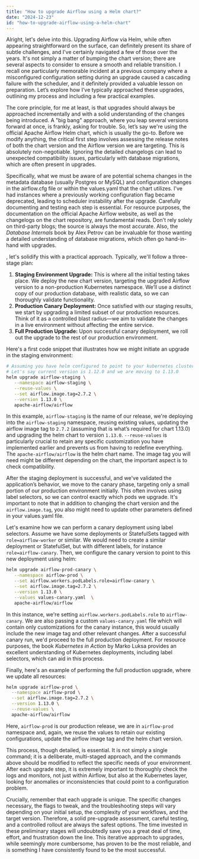 ```yaml
---
title: "How to upgrade Airflow using a Helm chart?"
date: "2024-12-23"
id: "how-to-upgrade-airflow-using-a-helm-chart"
---
```


Alright, let's delve into this. Upgrading Airflow via Helm, while often appearing straightforward on the surface, can definitely present its share of subtle challenges, and I've certainly navigated a few of those over the years. It's not simply a matter of bumping the chart version; there are several aspects to consider to ensure a smooth and reliable transition. I recall one particularly memorable incident at a previous company where a misconfigured configuration setting during an upgrade caused a cascading failure with the scheduler, and it definitely provided a valuable lesson on preparation. Let’s explore how I’ve typically approached these upgrades, outlining my process and including a few practical examples.

The core principle, for me at least, is that upgrades should always be approached incrementally and with a solid understanding of the changes being introduced. A "big bang" approach, where you leap several versions forward at once, is frankly, asking for trouble. So, let’s say we're using the official Apache Airflow Helm chart, which is usually the go-to. Before we modify anything, the critical first step involves assessing the release notes of both the chart version and the Airflow version we are targeting. This is absolutely non-negotiable. Ignoring the detailed changelogs can lead to unexpected compatibility issues, particularly with database migrations, which are often present in upgrades.

Specifically, what we must be aware of are potential schema changes in the metadata database (usually Postgres or MySQL) and configuration changes in the airflow.cfg file or within the values.yaml that the chart utilizes. I've had instances where a previously working configuration flag became deprecated, leading to scheduler instability after the upgrade. Carefully documenting and testing each step is essential. For resource purposes, the documentation on the official Apache Airflow website, as well as the changelogs on the chart repository, are fundamental reads. Don't rely solely on third-party blogs; the source is always the most accurate. Also, the *Database Internals* book by Alex Petrov can be invaluable for those wanting a detailed understanding of database migrations, which often go hand-in-hand with upgrades.

, let's solidify this with a practical approach. Typically, we'll follow a three-stage plan:

1.  **Staging Environment Upgrade:** This is where all the initial testing takes place. We deploy the new chart version, targeting the upgraded Airflow version to a non-production Kubernetes namespace. We’ll use a distinct copy of our production database, with realistic data, so we can thoroughly validate functionality.
2.  **Production Canary Deployment:** Once satisfied with our staging results, we start by upgrading a limited subset of our production resources. Think of it as a controlled blast radius—we aim to validate the changes in a live environment without affecting the entire service.
3.  **Full Production Upgrade:** Upon successful canary deployment, we roll out the upgrade to the rest of our production environment.

Here's a first code snippet that illustrates how we might initiate an upgrade in the staging environment:

```bash
# Assuming you have helm configured to point to your kubernetes cluster
# Let's say current version is 1.12.0 and we are moving to 1.13.0
helm upgrade airflow-staging \
   --namespace airflow-staging \
   --reuse-values \
   --set airflow.image.tag=2.7.2 \
   --version 1.13.0 \
   apache-airflow/airflow
```

In this example, `airflow-staging` is the name of our release, we're deploying into the `airflow-staging` namespace, reusing existing values, updating the airflow image tag to `2.7.2` (assuming that is what’s required for chart 1.13.0) and upgrading the helm chart to version `1.13.0`. `--reuse-values` is particularly crucial to retain any specific customization you have implemented earlier and prevents us from having to redefine everything. The `apache-airflow/airflow` is the helm chart name. The image tag you will need might be different depending on the chart, the important aspect is to check compatibility.

After the staging deployment is successful, and we've validated the application’s behavior, we move to the canary phase, targeting only a small portion of our production environment initially. This often involves using label selectors, so we can control exactly which pods we upgrade. It's important to note that in addition to changing the chart version and the `airflow.image.tag`, you also might need to update other parameters defined in your values.yaml file.

Let's examine how we can perform a canary deployment using label selectors. Assume we have some deployments or StatefulSets tagged with `role=airflow-worker` or similar. We would need to create a similar deployment or StatefulSet, but with different labels, for instance `role=airflow-canary`. Then, we configure the canary version to point to this new deployment using helm:

```bash
helm upgrade airflow-prod-canary \
   --namespace airflow-prod \
   --set airflow.workers.podLabels.role=airflow-canary \
   --set airflow.image.tag=2.7.2 \
   --version 1.13.0 \
   --values values-canary.yaml  \
   apache-airflow/airflow
```

In this instance, we're setting `airflow.workers.podLabels.role` to `airflow-canary`. We are also passing a custom `values-canary.yaml` file which will contain only customizations for the canary instance, this would usually include the new image tag and other relevant changes. After a successful canary run, we'd proceed to the full production deployment. For resource purposes, the book *Kubernetes in Action* by Marko Luksa provides an excellent understanding of Kubernetes deployments, including label selectors, which can aid in this process.

Finally, here's an example of performing the full production upgrade, where we update all resources:

```bash
helm upgrade airflow-prod \
  --namespace airflow-prod \
  --set airflow.image.tag=2.7.2 \
  --version 1.13.0 \
  --reuse-values \
  apache-airflow/airflow
```

Here, `airflow-prod` is our production release, we are in `airflow-prod` namespace and, again, we reuse the values to retain our existing configurations, update the airflow image tag and the helm chart version.

This process, though detailed, is essential. It is not simply a single command; it is a deliberate, multi-staged approach, and the commands above should be modified to reflect the specific needs of your environment. After each upgrade step, it is extremely important to thoroughly check the logs and monitors, not just within Airflow, but also at the Kubernetes layer, looking for anomalies or inconsistencies that could point to a configuration problem.

Crucially, remember that each upgrade is unique. The specific changes necessary, the flags to tweak, and the troubleshooting steps will vary depending on your initial setup, the complexity of your workflows, and the target version. Therefore, a solid pre-upgrade assessment, careful testing, and a controlled rollout are always the safest options. The time invested in these preliminary stages will undoubtedly save you a great deal of time, effort, and frustration down the line. This iterative approach to upgrades, while seemingly more cumbersome, has proven to be the most reliable, and is something I have consistently found to be the most successful.
